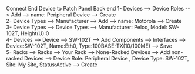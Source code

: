 Connect End Device to Patch Panel Back end
1- Devices --> Device Roles --> Add --> name: Peripheral Device --> Create </br>
2- Device Types --> Manufacturer --> Add --> name: Motorola --> Create</br>
3- Device Types --> Device Types --> Manufacturer: Pelco, Model: SW-102T, Height(U):0</br>
4- Devices --> Device --> SW-102T --> Add Components --> Interfaces --> Device:SW-102T, Name:Eth0, Type:100BASE-TX(10/100ME) --> Save</br>
5- Racks --> Racks --> Your Rack --> None-Racked Devices --> Add non-racked Devices --> Device Role: Peripheral Device , Device Type: SW-102T, Site: My Site, Status:Active --> Create
